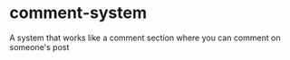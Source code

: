 # comment-system
A system that works like a comment section where you can comment on someone's post
